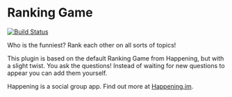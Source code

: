 Ranking Game
============
[![Build Status](https://travis-ci.org/SvenDub/RankingGame.svg?branch=master)](https://travis-ci.org/SvenDub/RankingGame)

Who is the funniest? Rank each other on all sorts of topics!

This plugin is based on the default Ranking Game from Happening, but with a slight twist. You ask the questions!
Instead of waiting for new questions to appear you can add them yourself.

Happening is a social group app. Find out more at [Happening.im](https://happening.im).
